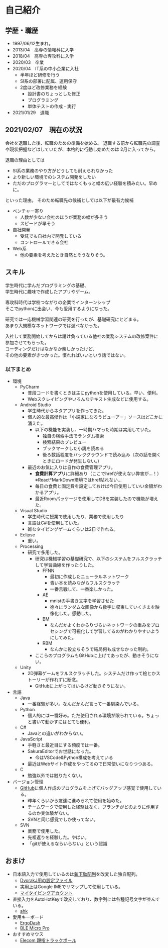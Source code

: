 # 自己紹介

## 学歴・職歴

+ 1997/06/12生まれ。
+ 2013/04　高専の情報科に入学
+ 2018/04　高専の専攻科に入学
+ 2020/03　卒業
+ 2020/04　IT系の中小企業に入社
  + 半年ほど研修を行う
  + SI系の部署に配属、運用保守
  + 2度ほど改修業務を経験
    + 設計書のちょっとした修正
    + プログラミング
    + 単体テストの作成・実行
+ 2021/01/29　退職

## 2021/02/07　現在の状況

会社を退職した後、転職のための準備を始める。
退職する前から転職先の調査や現状把握などはしていたが、本格的に行動し始めたのは
2月に入ってから。

退職の理由としては

+ SI系の業務のやり方がどうしても耐えられなかった
+ より新しい環境でのシステム開発をしたい
+ ただのプログラマーとしてではなくもっと幅の広い経験を積みたい。早めに。

といった理由。
そのため転職先の候補としては以下が最有力候補

+ ベンチャー寄り
  + 人数が少ない会社のほうが業務の幅が多そう
  + スピードが早そう
+ 自社開発
  + 受託でも自社内で開発している
  + コントロールできる会社
+ Web系
  + 他の要素を考えたとき自然とそうなりそう。

## スキル

学生時代に学んだプログラミングの基礎、  
学生時代に趣味で作成したアプリやゲーム。

専攻科時代は学校つながりの企業でインターンシップ  
そこでpythonに出会い、今も愛用するようになった。

研究では一応機械学習関連の研究を行ったが、基礎研究にとどまる。  
あまり大規模なネットワークでは遊べなかった。

入社して業務開始してからは請け負っている他社の業務システムの改修案件に  
参加させてもらった。  
コーディングだけはなかなか楽しかったけど、  
その他の要素がきつかった。慣れればいいという話ではない。

### 以下まとめ

+ 環境
  + PyCharm
    + 普段コードを書くときは主にpythonを使用している。早い、便利。
    + Webスクレイピングやいろんなテキスト生成などに使用する。
  + Android Studio
    + 学生時代からネタアプリを作ってきた。
    + 個人的な最高傑作は「小説家になろうビューアー」ソースはどこかに消えた。
      + 以下の機能を実装し、一時期ハマった時期は実用していた。
        + 独自の検索手法でランダム検索
        + 検索結果のプレビュー
        + ブックマークした小説を読める
        + 後ろ数話程度をバックグラウンドで読み込み（次の話を開くときにロードが発生しない。）
    + 最近のお気に入りは自作の食費管理アプリ。
      + **食費計算アプリ**に詳細あり（ここでhrefが使えない弊害が…！）※React*MarkDown環境ではhref貼れない…
      + 毎日の食費と固定費を設定しておけば今日使用していい金額がわかるアプリ。
      + 最近Roomパッケージを使用してDBを実装したので機能が増えた。
  + Visual Studio
    + 学生時代に授業で使用したり、業務で使用したり
    + 言語はC#を使用していた。
    + 雑なタイピングゲームくらいは2日で作れる。
  + Eclipse
    + 重い。
  + Processing
    + 研究で多用した。
      + 研究は機械学習の基礎研究で、以下のシステムをフルスクラッチして学習曲線を作ったりした。
        + FFNN
          + 最初に作成したニューラルネットワーク
          + 青い本を読みながらフルスクラッチ
          + 一番苦戦して、一番楽しかった。
        + AE
          + mnistの手書き文字を学習させた
          + 徐々にランダムな画像から数字に収束していくさまを映像化した。感動した。
        + BM
          + なんだかよくわからりづらいネットワークの重みをプロセシングで可視化して学習してるのがわかりやすいようにしてみた。
        + RBM
          + なんかに役立ちそうで結局何も成せなかった制約。
      + ここらのプログラムもGitHubに上げてあったが、動きそうにない。
  + Unity
    + 2D弾幕ゲームをフルスクラッチした。システムだけ作って絵とかストーリーが作れずに断念。
      + GitHubに上がってはいるけど動きそうにない。
+ 言語
  + Java
    + 一番経験が多い。なんだかんだ言って一番馴染んでいる。
  + Python
    + 個人的には一番好み。ただ使用される環境が限られている。ちょっと書いて動かすにはとても便利。
  + C#
    + Javaとの違いがわからない。
  + JavaScript
    + 手軽さと最近目にする頻度では一番。
    + SakuraEditorでお世話になった。
      + 今はVSCode&Python構成を考えている
    + 最近はWebサイト作成をやってるので日常使いになりつつある。
  + C
    + 勉強以外では触りたくない。
+ バージョン管理
  + [GitHub](https://github.com/ichir0roie)に個人作成のプログラムを上げてバッグアップ感覚で使用している。
    + 昨年くらいから友達に進められて使用を始めた。
    + チームワークで使用した経験はなく、ブランチがどのように作用するのか実体験がない。
    + SVNと同じ感覚でしか使ってない。
  + SVN
    + 業務で使用した。
    + 先祖返りを経験した。やばい。
    + 「gitが使えるならいらない」という認識

## おまけ

+ 日本語入力で使用しているのは[新下駄配列](https://kouy.exblog.jp/13627994/)を改変した独自配列。
  + [DvorakJ用の設定ファイル](https://github.com/ichir0roie/typing/blob/master/DvrakJKeyLayout/getaro.txt)
  + 実用上はGoogle IMEでリマップして使用している。
  + [マイタイピングアカウント](https://twitter.com/Ichir0roieT)
+ 直接入力をAutoHotKeyで改変しており、数字列には各種記号文字が並んでいる。
  + [ahk](https://github.com/ichir0roie/typing/blob/master/ichir0roieAHK/DirectInput.ahk)
+ 愛用キーボード
  + [ErgoDash](https://yushakobo.jp/shop/ergodash/)
  + [BLE Micro Pro](https://yushakobo.jp/shop/ble-micro-pro/)
+ おすすめマウス
  + [Elecom 親指トラックボール](https://www.amazon.co.jp/dp/B07DMF2DNW/ref=emc_b_5_t)